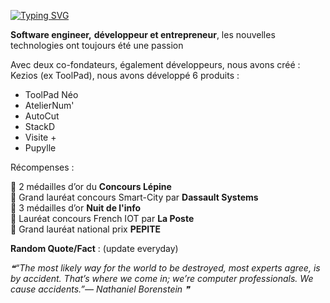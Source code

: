 [![Typing SVG](https://readme-typing-svg.herokuapp.com?color=%23184283&width=500&lines=Hello%2C+I'm+Adrian+Guery;Software+engineer+%26+front-end+developer;React.js%2C+Gatsby.js%2C+Firebase%2C+Algolia)](https://git.io/typing-svg)

**Software engineer,** **développeur et entrepreneur**, les nouvelles technologies ont toujours été une passion <br/>

Avec deux co-fondateurs, également développeurs, nous avons créé : Kezios (ex ToolPad), nous avons développé 6 produits :<br/>
  - ToolPad Néo <br/>
  - AtelierNum'<br/>
  - AutoCut<br/>
  - StackD<br/>
  - Visite +<br/>
  - Pupylle<br/>


Récompenses :<br/>

  🏅 2 médailles d’or du **Concours Lépine**<br/>
  🏅 Grand lauréat concours Smart-City par **Dassault Systems**<br/>
  🏅 3 médailles d’or **Nuit de l'info**<br/>
  🏅 Lauréat concours French IOT par **La Poste**<br/>
  🏅 Grand lauréat national prix **PEPITE**<br/>


**Random Quote/Fact** : (update everyday)
<!--STARTS_HERE_QUOTE_README-->
<i>❝“The most likely way for the world to be destroyed, most experts agree, is by accident.  That’s where we come in; we’re computer professionals.  We cause accidents.”— Nathaniel Borenstein   ❞</i>
<!--ENDS_HERE_QUOTE_README-->
